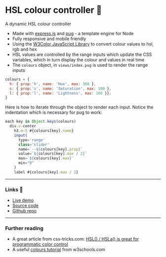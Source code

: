 # HSL colour controller 🎨

A dynamic HSL colour controller

- Made with [express.js](https://expressjs.com) and [pug](https://pugjs.org) - a template engine for Node
- Fully responsive and mobile friendly
- Using the [W3Color JavaScript Library](https://www.w3schools.com/lib/w3color.js) to convert colour values to hsl, rgb and hex
- HSL values are controlled by the range inputs which update the CSS variables, which in turn display the colour and values in real time
- The `colours` object, in `views/index.pug` is used to render the range inputs
```js
colours = { 
  h: { prop:'h', name: 'Hue', max: 360 }, 
  s: { prop:'s', name: 'Saturation', max: 100 }, 
  l: { prop:'l', name: 'Lightness', max: 100 }};
}
```

Here is how to iterate through the object to render each input. Notice the indentation which is necessary for pug to work:

```js
each key in Object.keys(colours)
  div.v-center
    h3.m-5 #{colours[key].name}
    input(
      type='range'
      class='slider'
      name=`--${colours[key].prop}`
      value=`${colours[key].max / 2}`
      max=`${colours[key].max}`
      min="0" 
    )
    label #{colours[key].max / 2}
```
---

### Links 🔗
- [Live demo](https://express-hsl-colour-controller-with-pug.rolandjlevy.repl.co/)
- [Source code](https://repl.it/@RolandJLevy/express-hsl-colour-controller-with-pug)
- [Github repo](https://github.com/rolandjlevy/express-hsl-colour-controller-with-pug)

---

### Further reading
- A great article from css-tricks.com: 
[HSL() / HSLa() is great for programmatic color control](https://css-tricks.com/hsl-hsla-is-great-for-programmatic-color-control)
- A useful [colours tutorial](https://www.w3schools.com/colors/default.asp) from w3schools.com